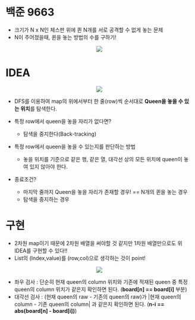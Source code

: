 # 백준 9663

- 크기가 N x N인 체스판 위에 퀸 N개를 서로 공격할 수 없게 놓는 문제
- N이 주어졌을때, 퀸을 놓는 방법의 수를 구하기!

<p align="center"><img src="https://user-images.githubusercontent.com/62092317/197951254-ded9d6b1-1dc3-40a2-a7da-24f220c2f637.png"></p>

# IDEA

<p align="center"><img src="https://user-images.githubusercontent.com/62092317/197954594-0ac382f1-c22e-4b52-b39e-31b580a5c22f.png"></p>

- DFS를 이용하여 map의 위에서부터 한 줄(row)씩 순서대로 **Queen을 놓을 수 있는 위치**를 탐색한다.
- 특정 row에서 queen을 놓을 자리가 없다면?
    - 탐색을 중지한다(Back-tracking)

- 특정 row에서  queen을 놓을 수 있는지를 판단하는 방법
    - 놓을 위치를 기준으로 같은 행, 같은 열, 대각선 상의 모든 위치에 queen이 놓여 있지 않아야 한다. 

- 종료조건?
    - 마지막 줄까지 Queen을 놓을 자리가 존재할 경우! == N개의 퀸을 놓는 경우
    - 탐색을 중지하는 경우

# 구현

- 2차원 map이기 때문에 2차원 배열을 써야할 것 같지만 1차원 배열만으로도 위 IDEA를 구현할 수 있다!!
- List의 (Index,value)를 (row,col)으로 생각하는 것이 point!

<p align="center"><img src="https://user-images.githubusercontent.com/62092317/197955661-1158453f-33cd-4c02-a614-4d7178602eb3.png"></p>

- 좌우 검사 : 단순히 현재 queen의 column 위치와 기존에 적재된 queen 중 특정 queen의 column 위치가 같은지 확인하면 된다. (**board[n] == board[i]** 부분) 
- 대각선 검사 : (현재 queen의 raw - 기존의 queen의 raw)가 |현재 queen의 column - 기존 queen의 column| 과 같은지 확인하면 된다. (**n-i == abs(board[n] - board[i])**) 
